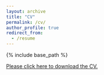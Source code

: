 ```yaml
---
layout: archive
title: "CV"
permalink: /cv/
author_profile: true
redirect_from:
  - /resume
---
```

{% include base_path %}

[Please click here to download the CV.](https://hussainmdakif.github.io/files/Md-Akif-Hussain-CV.pdf)